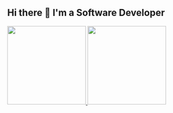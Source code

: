 ## Hi there 👋 I'm a Software Developer

<div>
  <a href="https://github.com/JulioNCavalcanti">
    <img loading="lazy" height="180em" src="https://readme-stats-julio-nunes-cavalcantis-projects.vercel.app/api?username=JulioNCavalcanti&layout=compact&langs_count=7&theme=transparent&include_all_commits=true&count_private=true" />
    <img loading="lazy" height="180em" src="https://readme-stats-julio-nunes-cavalcantis-projects.vercel.app/api/top-langs/?username=JulioNCavalcanti&layout=compact&langs_count=7&theme=transparent" />
  </a>
</div>
